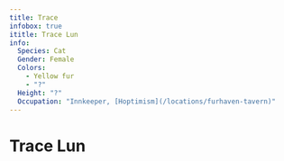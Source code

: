 ```yaml
---
title: Trace
infobox: true
ititle: Trace Lun
info: 
  Species: Cat
  Gender: Female
  Colors: 
    - Yellow fur
    - "?"
  Height: "?"
  Occupation: "Innkeeper, [Hoptimism](/locations/furhaven-tavern)"
---
```


# Trace Lun
